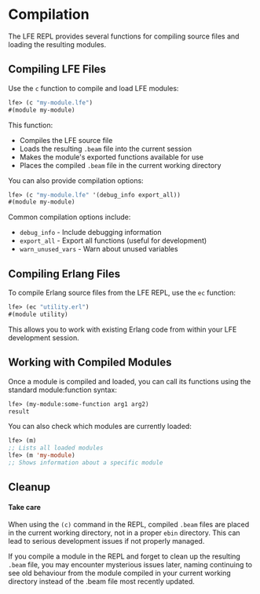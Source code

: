 # Compilation

The LFE REPL provides several functions for compiling source files and loading the resulting modules.

## Compiling LFE Files

Use the `c` function to compile and load LFE modules:

```lisp
lfe> (c "my-module.lfe")
#(module my-module)
```

This function:

* Compiles the LFE source file
* Loads the resulting `.beam` file into the current session
* Makes the module's exported functions available for use
* Places the compiled `.beam` file in the current working directory

You can also provide compilation options:

```lisp
lfe> (c "my-module.lfe" '(debug_info export_all))
#(module my-module)
```

Common compilation options include:

* `debug_info` - Include debugging information
* `export_all` - Export all functions (useful for development)
* `warn_unused_vars` - Warn about unused variables

## Compiling Erlang Files

To compile Erlang source files from the LFE REPL, use the `ec` function:

```lisp
lfe> (ec "utility.erl")
#(module utility)
```

This allows you to work with existing Erlang code from within your LFE development session.

## Working with Compiled Modules

Once a module is compiled and loaded, you can call its functions using the standard module:function syntax:

```lisp
lfe> (my-module:some-function arg1 arg2)
result
```

You can also check which modules are currently loaded:

```lisp
lfe> (m)
;; Lists all loaded modules
lfe> (m 'my-module)
;; Shows information about a specific module
```

## Cleanup

<div class="alert alert-warning">
  <h4 class="alert-heading">
    <i class="fa fa-info-circle" aria-hidden="true"></i>
    Take care
  </h4>
  <p class="mb-0">
    When using the <code>(c)</code> command in the REPL, compiled <code>.beam</code> files are placed in the current working directory, not in a proper <code>ebin</code> directory. This can lead to serious development issues if not properly managed.
  </p>
</div>

If you compile a module in the REPL and forget to clean up the resulting `.beam` file, you may encounter mysterious issues later, naming continuing to see old behaviour from the module compiled in your current working directory instead of the .beam file most recently updated.

